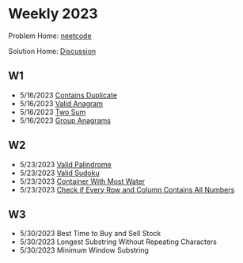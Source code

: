 # Weekly 2023

Problem Home: [neetcode](https://neetcode.io/practice)

Solution Home: [Discussion](https://github.com/changbal/sg-leetcode/discussions/categories/weekly-grind)

## W1

- 5/16/2023	[Contains Duplicate](https://github.com/changbal/sg-leetcode/discussions/3)	
- 5/16/2023	[Valid Anagram](https://github.com/changbal/sg-leetcode/discussions/1)	
- 5/16/2023	[Two Sum](https://github.com/changbal/sg-leetcode/discussions/5)
- 5/16/2023	[Group Anagrams](https://github.com/changbal/sg-leetcode/discussions/6)	

## W2

- 5/23/2023	[Valid Palindrome](https://github.com/changbal/sg-leetcode/discussions/11)
- 5/23/2023	[Valid Sudoku](https://github.com/changbal/sg-leetcode/discussions/14)
- 5/23/2023	[Container With Most Water](https://github.com/changbal/sg-leetcode/discussions/15)	
- 5/23/2023	[Check if Every Row and Column Contains All Numbers](https://github.com/changbal/sg-leetcode/discussions/16)	

## W3

- 5/30/2023	Best Time to Buy and Sell Stock
- 5/30/2023	Longest Substring Without Repeating Characters	
- 5/30/2023	Minimum Window Substring
